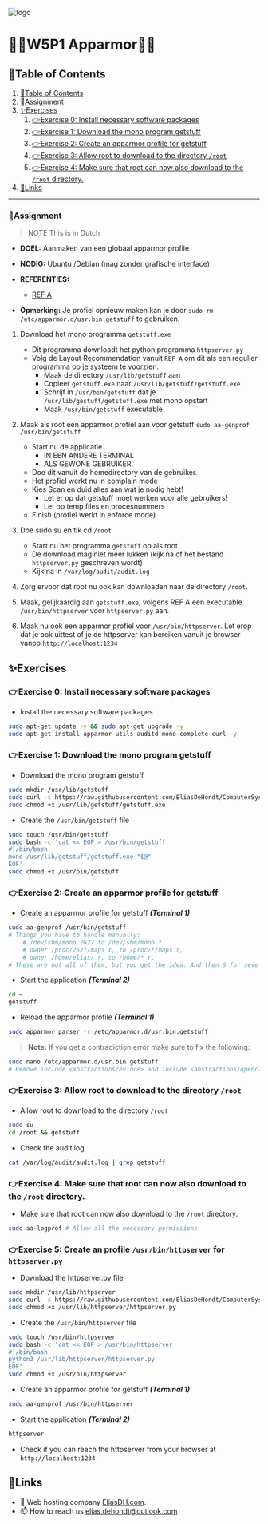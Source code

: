 ![logo](https://eliasdh.com/assets/media/images/logo-github.png)
# 💙🤍W5P1 Apparmor🤍💙

## 📘Table of Contents

1. [📘Table of Contents](#📘table-of-contents)
2. [📝Assignment](#📝assignment)
3. [✨Exercises](#✨exercises)
    1. [👉Exercise 0: Install necessary software packages](#👉exercise-0-install-necessary-software-packages)
    2. [👉Exercise 1: Download the mono program getstuff](#👉exercise-1-download-the-mono-program-getstuff)
    3. [👉Exercise 2: Create an apparmor profile for getstuff](#👉exercise-2-create-an-apparmor-profile-for-getstuff)
    4. [👉Exercise 3: Allow root to download to the directory `/root`](#👉exercise-3-allow-root-to-download-to-the-directory-root)
    5. [👉Exercise 4: Make sure that root can now also download to the `/root` directory.](#👉exercise-4-make-sure-that-root-can-now-also-download-to-the-root-directory)
4. [🔗Links](#🔗links)

---

### 📝Assignment 
> NOTE This is in Dutch

- **DOEL:** Aanmaken van een globaal apparmor profile

- **NODIG:** Ubuntu /Debian (mag zonder grafische interface)

- **REFERENTIES:**
    - [REF A](http://www.mono-project.com/docs/getting-started/application-deployment/)

- **Opmerking:** Je profiel opnieuw maken kan je door `sudo rm /etc/apparmor.d/usr.bin.getstuff` te gebruiken.

1. Download het mono programma `getstuff.exe`
    - Dit programma downloadt het python programma `httpserver.py`
    - Volg de Layout Recommendation vanuit `REF A` om dit als een regulier programma op je systeem te voorzien:
        - Maak de directory `/usr/lib/getstuff` aan
        - Copieer `getstuff.exe` naar `/usr/lib/getstuff/getstuff.exe`
        - Schrijf in `/usr/bin/getstuff` dat je `/usr/lib/gestuff/getstuff.exe` met mono opstart 
        - Maak `/usr/bin/getstuff` executable 

2. Maak als root een apparmor profiel aan voor getstuff `sudo aa-genprof /usr/bin/getstuff`
    - Start nu de applicatie
        - IN EEN ANDERE TERMINAL
        - ALS GEWONE GEBRUIKER. 
    - Doe dit vanuit de homedirectory van de gebruiker.
    - Het profiel werkt nu in complain mode
    - Kies Scan en duid alles aan wat je nodig hebt!
        - Let er op dat getstuff moet werken voor alle gebruikers!
        - Let op temp files en procesnummers
    - Finish (profiel werkt in enforce mode)

3. Doe sudo su en tik cd `/root`
    - Start nu het programma `getstuff` op als root.
    - De download mag niet meer lukken (kijk na of het bestand `httpserver.py` geschreven wordt)
    - Kijk na in `/var/log/audit/audit.log`

4. Zorg ervoor dat root nu ook kan downloaden naar de directory `/root`.

5. Maak, gelijkaardig aan `getstuff.exe`, volgens REF A een executable `/usr/bin/httpserver` voor `httpserver.py` aan.

6. Maak nu ook een apparmor profiel voor `/usr/bin/httpserver`. Let erop dat je ook uittest of je de httpserver kan bereiken vanuit je browser vanop `http://localhost:1234`

## ✨Exercises

### 👉Exercise 0: Install necessary software packages

- Install the necessary software packages
```bash
sudo apt-get update -y && sudo apt-get upgrade -y
sudo apt-get install apparmor-utils auditd mono-complete curl -y
```

### 👉Exercise 1: Download the mono program getstuff

- Download the mono program getstuff
```bash
sudo mkdir /usr/lib/getstuff
sudo curl -s https://raw.githubusercontent.com/EliasDeHondt/ComputerSystems3-ISB/main/Source/getstuff.exe -o /usr/lib/getstuff/getstuff.exe
sudo chmod +x /usr/lib/getstuff/getstuff.exe
```

- Create the `/usr/bin/getstuff` file
```bash
sudo touch /usr/bin/getstuff
sudo bash -c 'cat << EOF > /usr/bin/getstuff
#!/bin/bash
mono /usr/lib/getstuff/getstuff.exe "$@"
EOF'
sudo chmod +x /usr/bin/getstuff
```

### 👉Exercise 2: Create an apparmor profile for getstuff

- Create an apparmor profile for getstuff ***(Terminal 1)***
```bash
sudo aa-genprof /usr/bin/getstuff
# Things you have to handle manually:
    # /dev/shm/mono.2627 to /dev/shm/mono.*
    # owner /proc/2627/maps r, to /proc/*/maps r,
    # owner /home/elias/ r, to /home/* r,
# These are not all of them, but you get the idea. And then S for seve and F for finish.
```

- Start the application ***(Terminal 2)***
```bash
cd ~
getstuff
```

- Reload the apparmor profile ***(Terminal 1)***
```bash
sudo apparmor_parser -r /etc/apparmor.d/usr.bin.getstuff
```

> **Note:** If you get a contradiction error make sure to fix the following:
```bash
sudo nano /etc/apparmor.d/usr.bin.getstuff
# Remove include <abstractions/evince> and include <abstractions/opencl-pocl>
```

### 👉Exercise 3: Allow root to download to the directory `/root`

- Allow root to download to the directory `/root`
```bash
sudo su
cd /root && getstuff
```

- Check the audit log
```bash
cat /var/log/audit/audit.log | grep getstuff
```

### 👉Exercise 4: Make sure that root can now also download to the `/root` directory.

- Make sure that root can now also download to the `/root` directory.
```bash
sudo aa-logprof # Allow all the necessary permissions
```

### 👉Exercise 5: Create an profile `/usr/bin/httpserver` for `httpserver.py`

- Download the httpserver.py file
```bash
sudo mkdir /usr/lib/httpserver
sudo curl -s https://raw.githubusercontent.com/EliasDeHondt/ComputerSystems3-ISB/main/Source/httpserver.py -o /usr/lib/httpserver/httpserver.py
sudo chmod +x /usr/lib/httpserver/httpserver.py
```

- Create the `/usr/bin/httpserver` file
```bash
sudo touch /usr/bin/httpserver
sudo bash -c 'cat << EOF > /usr/bin/httpserver
#!/bin/bash
python3 /usr/lib/httpserver/httpserver.py
EOF'
sudo chmod +x /usr/bin/httpserver
```

- Create an apparmor profile for getstuff ***(Terminal 1)***
```bash
sudo aa-genprof /usr/bin/httpserver
```

- Start the application ***(Terminal 2)***
```bash
httpserver
```

- Check if you can reach the httpserver from your browser at `http://localhost:1234`

## 🔗Links
- 👯 Web hosting company [EliasDH.com](https://eliasdh.com).
- 📫 How to reach us elias.dehondt@outlook.com